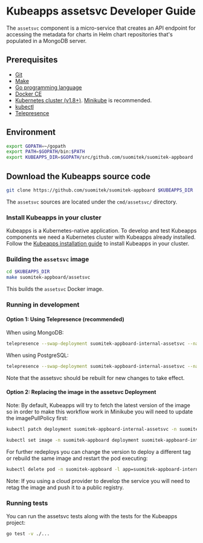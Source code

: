 # Kubeapps assetsvc Developer Guide

The `assetsvc` component is a micro-service that creates an API endpoint for accessing the metadata for charts in Helm chart repositories that's populated in a MongoDB server.

## Prerequisites

- [Git](https://git-scm.com/)
- [Make](https://www.gnu.org/software/make/)
- [Go programming language](https://golang.org/dl/)
- [Docker CE](https://www.docker.com/community-edition)
- [Kubernetes cluster (v1.8+)](https://kubernetes.io/docs/setup/pick-right-solution/). [Minikube](https://github.com/kubernetes/minikbue) is recommended.
- [kubectl](https://kubernetes.io/docs/tasks/tools/install-kubectl/)
- [Telepresence](https://telepresence.io)

## Environment

```bash
export GOPATH=~/gopath
export PATH=$GOPATH/bin:$PATH
export KUBEAPPS_DIR=$GOPATH/src/github.com/suomitek/suomitek-appboard
```

## Download the Kubeapps source code

```bash
git clone https://github.com/suomitek/suomitek-appboard $KUBEAPPS_DIR
```

The `assetsvc` sources are located under the `cmd/assetsvc/` directory.

### Install Kubeapps in your cluster

Kubeapps is a Kubernetes-native application. To develop and test Kubeapps components we need a Kubernetes cluster with Kubeapps already installed. Follow the [Kubeapps installation guide](../../chart/suomitek-appboard/README.md) to install Kubeapps in your cluster.

### Building the `assetsvc` image

```bash
cd $KUBEAPPS_DIR
make suomitek-appboard/assetsvc
```

This builds the `assetsvc` Docker image.

### Running in development

#### Option 1: Using Telepresence (recommended)

When using MongoDB:

```bash
telepresence --swap-deployment suomitek-appboard-internal-assetsvc --namespace suomitek-appboard --expose 8080:8080 --docker-run --rm -ti suomitek-appboard/assetsvc /assetsvc --database-user=root --database-url=suomitek-appboard-mongodb --database-type=mongodb --database-name=charts
```

When using PostgreSQL:

```bash
telepresence --swap-deployment suomitek-appboard-internal-assetsvc --namespace suomitek-appboard --expose 8080:8080 --docker-run --rm -ti suomitek-appboard/assetsvc /assetsvc --database-user=postgres --database-url=suomitek-appboard-postgresql:5432 --database-type=postgresql --database-name=assets
```

Note that the assetsvc should be rebuilt for new changes to take effect.

#### Option 2: Replacing the image in the assetsvc Deployment

Note: By default, Kubeapps will try to fetch the latest version of the image so in order to make this workflow work in Minikube you will need to update the imagePullPolicy first:

```bash
kubectl patch deployment suomitek-appboard-internal-assetsvc -n suomitek-appboard --type=json -p='[{"op": "replace", "path": "/spec/template/spec/containers/0/imagePullPolicy", "value": "IfNotPresent"}]'
```

```bash
kubectl set image -n suomitek-appboard deployment suomitek-appboard-internal-assetsvc assetsvc=suomitek-appboard/assetsvc:latest
```

For further redeploys you can change the version to deploy a different tag or rebuild the same image and restart the pod executing:

```bash
kubectl delete pod -n suomitek-appboard -l app=suomitek-appboard-internal-assetsvc
```

Note: If you using a cloud provider to develop the service you will need to retag the image and push it to a public registry.

### Running tests

You can run the assetsvc tests along with the tests for the Kubeapps project:

```bash
go test -v ./...
```
